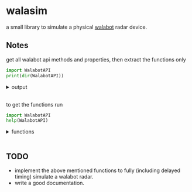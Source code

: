 # walasim

a small library to simulate a physical [walabot](https://walabot.com/collections/all) radar device.

## Notes

get all walabot api methods and properties, then extract the functions only

```python
import WalabotAPI
print(dir(WalabotAPI))
```

<details>
<summary>output</summary>
'ARRAY', 'AntennaPair', 'AppProfile', 'AppStatus', 'ArgumentError', 'Array', 'BigEndianStructure', 'CDLL', 'CFUNCTYPE', 'CancelCalibration', 'Clean', 'Connect', 'ConnectAny', 'DEFAULT_MODE', 'Disconnect', 'DllCanUnloadNow', 'DllGetClassObject', 'FILTER_TYPE_DERIVATIVE', 'FILTER_TYPE_MTI', 'FILTER_TYPE_NONE', 'FilterType', 'FormatError', 'GetAdvancedParameter', 'GetAntennaPairs', 'GetArenaPhi', 'GetArenaR', 'GetArenaTheta', 'GetArenaX', 'GetArenaY', 'GetArenaZ', 'GetDynamicImageFilter', 'GetErrorString', 'GetExtendedError', 'GetImageEnergy', 'GetImagingTargets', 'GetInstrumentsList', 'GetLastError', 'GetRawImage', 'GetRawImageSlice', 'GetSensorTargets', 'GetSignal', 'GetStatus', 'GetThreshold', 'GetTrackerTargets', 'GetVersion', 'HRESULT', 'ImagingTarget', 'Init', 'Initialize', 'IsInitialized', 'LibraryLoader', 'LittleEndianStructure', 'OleDLL', 'PARAM_CONFIDENCE_FACTOR', 'PARAM_DIELECTRIC_CONSTANT', 'POINTER', 'PROF_SENSOR', 'PROF_SENSOR_NARROW', 'PROF_SHORT_RANGE_IMAGING', 'PROF_TRACKER', 'PROF_WIDE', 'PYFUNCTYPE', 'PyDLL', 'RTLD_GLOBAL', 'RTLD_LOCAL', 'STATUS_CALIBRATING', 'STATUS_CALIBRATING_NO_MOVEMENT', 'STATUS_CLEAN', 'STATUS_CONFIGURED', 'STATUS_CONNECTED', 'STATUS_INITIALIZED', 'STATUS_SCANNING', 'SensorTarget', 'SetAdvancedParameter', 'SetArenaPhi', 'SetArenaR', 'SetArenaTheta', 'SetArenaX', 'SetArenaY', 'SetArenaZ', 'SetDynamicImageFilter', 'SetPointerType', 'SetProfile', 'SetSettingsFolder', 'SetThreshold', 'SetTrackerAquisitionThreshold', 'Start', 'StartCalibration', 'Stop', 'Structure', 'TARGET_TYPE_OTHER', 'TARGET_TYPE_PIPE', 'TARGET_TYPE_STUD', 'TARGET_TYPE_STUD90', 'TARGET_TYPE_STUD_METAL', 'TARGET_TYPE_UNKNOWN', 'TrackerTarget', 'Trigger', 'Union', 'WALABOT_ERROR', 'WALABOT_SUCCESS', 'WINFUNCTYPE', 'WalabotError', 'WalabotResult', 'WalabotVersion', 'WinDLL', 'WinError', '_Ctypes_AntennaPairs', '_Ctypes_ImagingTarget', '_Ctypes_SensorTarget', '_Ctypes_TrackerTarget', '_Ctypes_WalabotVersion', '_GetArenaHelper', '_GetDefaultPaths', '_RaiseIfErr', '_SetArenaHelper', '_WalabotResultDict', '__builtins__', '__cacet', 'SetAdvancedParameter', 'SetArenaPhi', 'SetArenaR', 'SetArenaTheta', 'SetArenaX', 'SetArenaY', 'SetArenaZ', 'SetDynamicImageFilter', 'SetPointerType', 'SetProfile', 'SetSettingsFolder', 'SetThreshold', 'SetTrackerAquisitionThreshold', 'Start', 'StartCalibration', 'Stop', 'Structure', 'TARGET_TYPE_OTHER', 'TARGET_TYPE_PIPE', 'TARGET_TYPE_STUD', 'TARGET_TYPE_STUD90', 'TARGET_TYPE_STUD_METAL', 'TARGET_TYPE_UNKNOWN', 'TrackerTarget', 'Trigger', 'Union', 'WALABOT_ERROR', 'WALABOT_SUCCESS', 'WINFUNCTYPE', 'WalabotError', 'WalabotResult', 'WalabotVersion', 'WinDLL', 'et', 'SetAdvancedParameter', 'SetArenaPhi', 'SetArenaR', 'SetArenaTheta', 'SetArenaX', 'SetArenaY', 'SetArenaZ', 'SetDynamicImageFilter', 'SetPointerType', 'SetProfile', 'SetSettingsFolder', 'SetThreshold', 'SetTrackerAquisitionThFolder', 'SetThreshold', 'SetTrackerAquisitionThreshold', 'Start', 'StartCalibration', 'Stop', 'Structure', 'TARGET_TYPE_OTHER', 'TARGET_TYPE_PIPE', 'TARGET_TYPE_STUD', 'TARGET_TYPE_STUD90', 'TARGET_TYPE_STUD_METAL', 'TARGET_TYPE_UNKNOWN', 'TrackerTarget', 'Trigger', 'Union', 'WALABOT_ERROR', 'WALABOT_SUCCESS', 'WINFUNCTYPE', 'WalabotError', 'WalabotResult', 'WalabotVersion', 'WinDLL', 'WinError', '_Ctypes_AntennaPairs', '_Ctypes_ImagingTarget', '_Ctypes_SensorTarget', '_Ctypes_TrackerTarget', '_Ctypes_WalabotVersion', '_GetArenaHelper', '_GetDefaultPaths', '_RaiseIfErr', '_SetArenaHelper', '_WalabotResultDict', '__builtins__', '__cached__', '__doc__', '__file__', '__loader__', '__name__', '__package__', '__spec__', '_defaultConfigFilePath', '_defaultLibPath', '_defaultSettingsFolderPath', '_depLibPaths', 'addressof', 'alignment', 'byref', 'c_bool', 'c_buffer', 'c_byte', 'c_char', 'c_char_p', 'c_double', 'c_float', 'c_int', 'c_int16', 'c_int32', 'c_int64', 'c_int8', 'c_long', 'c_longdouble', 'c_longlong', 'c_short', 'c_size_t', 'c_ssize_t', 'c_ubyte', 'c_uint', 'c_uint16', 'c_uint32', 'c_uint64', 'c_uint8', 'c_ulong', 'c_ulonglong', 'c_ushort', 'c_void_p', 'c_voidp', 'c_wchar', 'c_wchar_p', 'calcsize', 'cast', 'cdll', 'create_string_buffer', 'create_unicode_buffer', 'exists', 'get_errno', 'get_last_error', 'join', 'maxsize', 'memmove', 'memset', 'namedtuple', 'oledll', 'platform', 'pointer', 'py_object', 'pydll', 'pythonapi', 'resize', 'set_errno', 'set_last_error', 'sizeof', 'string_at', 'unicode_literals', 'windll', 'wstring_at'
</details>
<br>

to get the functions run

```python
import WalabotAPI
help(WalabotAPI)
```

<details>
<summary>functions</summary>

    CancelCalibration()
        Stops calibration.
        To check on calibration progress, use GetStatus().

    Clean()
        Cleans walabot library and release memory.

    Connect(uid)
        Establishes communication with a specified Walabot device.

        Connection is required before WalabotAPI.Start().
        If only a single Walabot device is present, it is simpler to use WalabotAPI.ConnectAny(), so the uid is not required.

            Parameters:
                uid             Walabot device ID string, obtained from
                                GetInstrumentsList()

    ConnectAny()
        Establishes communication with Walabot.
        Connection is required before Start(). If multiple Walabots are
        present a single available Walabot is selected. To specify one, use
        Connect().

    Disconnect()
        Stops communication with Walabot.

    GetAntennaPairs()
        Obtains a list of Walabot antenna pairs.
        For use before GetSignal(). To identify the antennas on your Walabot
        device, see the specifications for your model.
        Returns:
            antennaPairs:   List of antenna pairs (of AntennaPair namedtuple)

    GetArenaPhi()
        Obtains azimuth range and resolution of arena.
        Can be changed with SetArenaPhi(). Spherical coordinates are relevant
        only to get image data from a triggered scan that used one of the
        Sensor profiles. Otherwise the SetArena functions for cartesian
        coordinates apply.
        Returns:
            minInDegrees:   Beginning of azimuth angular range (degrees)
            maxInDegrees:   End of azimuth angular range (degrees)
            resInDegrees:   Angle between pixels across polar angle (degrees)

    GetArenaR()
        Obtains radial range and resolution of arena.
        Can be changed with SetArenaR(). Spherical coordinates are relevant
        only to get image data from a triggered scan that used one of the
        Sensor profiles. Otherwise the SetArena functions for cartesian
        coordinates apply.
        Returns:
            startInCm:      Beginning of radial distance range (cm)
            endInCm:        End of radial distance range (cm)
            resInCm:        Image resolution along radius (cm)

    GetArenaTheta()
        Obtains polar range and resolution of arena.
        Can be changed with SetArenaTheta(). Spherical coordinates are
        relevant only to get image data from a triggered scan that used one of
        the Sensor profiles. Otherwise the SetArena functions for cartesian
        coordinates apply.
        Returns:
            minInDegrees:   Beginning of polar angular range (degrees)
            maxInDegrees:   End of polar angular range (degrees)
            resInDegrees:   Angle between pixels across polar angle (degrees)

    GetArenaX()
        Obtains current X-axis range and resolution of arena.
        Can be changed with SetArenaX(). Cartesian coordinates are relevant
        only to get image data from a triggered scan that used the short-range
        profile. Otherwise the SetArena functions for spherical coordinates
        apply.
        Returns:
            minInCm:        Beginning of range on axis (cm)
            maxInCm:        End of range on axis (cm)
            resInCm:        Distance between pixels along axis (cm)

    GetArenaY()
        Obtains current Y-axis range and resolution of arena.
        Can be changed with SetArenaY(). Cartesian coordinates are relevant
        only to get image data from a triggered scan that used the short-range
        profile. Otherwise the SetArena functions for spherical coordinates
        apply.
        Returns:
            minInCm:        Beginning of range on axis (cm)
            maxInCm:        End of range on axis (cm)
            resInCm:        Distance between pixels along axis (cm)

    GetArenaZ()
        Obtains current Z-axis range and resolution of arena.
        Can be changed with SetArenaZ(). Cartesian coordinates are relevant
        only to get image data from a triggered scan that used the short-range
        profile. Otherwise the SetArena functions for spherical coordinates
        apply.
        Returns:
            startInCm:      Beginning of range on axis (cm)
            endInCm:        End of range on axis (cm)
            resInCm:        Distance between pixels along axis (cm)

    GetDynamicImageFilter()
        Obtains current Walabot Dynamic-imaging filter setting.
        Can be called at any time, default value is FILTER_TYPE_NONE
        Returns:
            filterType      Dynamic-imaging filter current setting.

    GetErrorString()
        Obtains the detailed string of the last error.

    GetExtendedError()
        Obtains additional error information, for Vayyar support.

    GetImageEnergy()
        Provides the sum of all the raw images pixels signal power.
        Requires previous Trigger(); provides data based on last completed
        triggered image. Provided image data is dependent on current
        configured arena.
        Returns:
            energy:         Number representing the sum of all the raw images
                            pixels signal power

    GetImagingTargets()
        Provides a list of identified targets.
        Available only if the short-range scan profile was used. Requires
        previous Trigger(); provides data based on last completed triggered
        image. Provided image data is dependent on current configured arena
        and on current configuration from SetDynamicImageFilter() and
        SetThreshold(). Note: In the current API version, provides only the
        single target with the strongest signal, in format appropriate for pipe
        Returns:
            targets:        List of targets (in current API version, a single
                            target) (of ImagingTarget namedtuple)

    GetInstrumentsList()
        Obtains a string listing connected Walabots.

        For use before WalabotAPI.Connect(). A Walabot ID obtained here is used to identify the device to connect to.

    GetRawImage()
        Provides tridimensional (3-D) image data.
        Image data is a 3-dimensional matrix in which each element represents
        the reflected power at (x,y,z) spatial location corresponding to this
        element indexing in the matrix. The coordinates are according to the
        profile used. For sensor profile, the coordinates are Theta-Phi-R
        (polar coordinates), while for short-range sensor, the coordinates are
        to X-Y-Z plane (carthesian coordinates). The matrix is transferred
        using a vector which is the concatenated matrix rows. Meaning: assuming
        3D matrix with indexes i, j & k. the vector is represented as followed:
        The matrix is represented as follows, for 3D index coordinates {i,j,k}:
            sizeX:  represnts the i dimension length
            sizeY:  represnts the j dimension length
            sizeZ:  represnts the k dimension length
            img3d:  represtes the walabot 3D scanned image (internal data)
        normalized_abs_val = abs( img3d[i][j][k] ), normalized between 0 to 1
        rasterImage[i][j][k] = (int)(normalized_abs_val * 255)
        Each index represent the location along its axis according to the arena
        defined. For Carthesian coordinates Arena (using WalabotAPI.SetArenaX(),
        WalabotAPI.SetArenaY(), WalabotAPI.SetArenaZ()):
            dx = (xMax-xMin) / (sizeX-1)
            dy = (yMax-yMin) / (sizeY-1)
            dz = (zMax-zMin) / (sizeZ-1)
        Then:
            M[i][j][k] = strength at position (xMin + i*dx, yMin + j*dy, zMin + k*dz)

            dTheta = (thetaMax-thetaMin) / (sizeX-1)
            dPhi = (phiMax-phiMin) / (sizeY-1)
            dR = (RMax-RMin) / (sizeZ-1)
        Then:
            M[i][j][k] = strength at position (thetaMin + i*dTheta, phiMin + j*dPhi, RMin + k*dR)
        Requires previous WalabotAPI.Trigger(). Provides data based on last completed
        triggered image. Output is details of array variable populated by
        provided image data. Provided image data is dependent on current
        configured arena and on current configuration from
        WalabotAPI.SetDynamicImageFilter() and WalabotAPI.SetThreshold().
        Returns:
            rasterImage:    Name of array variable populated by output image data
            sizeX:          Dimension of array variable populated by output
                            image data.
            sizeY:          Dimension of array variable populated by output
                            image data.
            sizeZ:          Dimension of array variable populated by output
                            image data.
            power:          Peak measured power in arena (value of strongest
                            pixel).

    GetRawImageSlice()
        Provides bidimensional (2-D) image data of the 3D image projected to a plane.


        while for short-range sensor, the projection is to X-Y plane (carthesian coordinates).
        One can always use the original 3D raw data to create other planes of interests.
        The value of the element indicates the reflected power measured in its location.

        The matrix is represented as follows, for 2D index coordinates {i,j}:
            sizeX:  represnts the i dimension length
            sizeY:  represnts the j dimension length
            img3d: represents the walabot 2D scanned image (internal data)
            normalized_abs_val = abs( img3d[i][j] )  ## normalized between 0 to 1
            rasterImage[i][j] = (int)(normalized_abs_val * 255)

        Each index represents the location along its axis according to the arena defined:

            For Carthesian coordinates Arena (using WalabotAPI.SetArenaX(), WalabotAPI.SetArenaY()):
                dx = (xMax-xMin) / (sizeX-1)
                dy = (yMax-yMin) / (sizeY-1)

            Then:
                M[i][j] = strength at position (xMin + i*dx, yMin + j*dy)

            For Polar coordinates Arena ( using WalabotAPI.SetArenaR(), WalabotAPI.SetArenaPhi()):
                dPhi = (phiMax-phiMin) / (sizeX-1)
                dR = (RMax-RMin) / (sizeY-1)
            Then:
                M[i][j] = strength at position (phiMin + i*dPhi, RMin + j*dR)
            Requires previous WalabotAPI.Trigger(). Provides data based on last completed
            triggered image. Output is details of array variable populated by
            provided image data. Provided image data is dependent on current
            configured arena and on current configuration from
            WalabotAPI.SetDynamicImageFilter() and WalabotAPI.SetThreshold().
            Returns:
                rasterImage:    Name of list variable populated by output image data.
                sizeX:          Dimension of list variable populated by output
                                image data.
                sizeY:          Dimension of list variable populated by output
                                image data
                sliceDepth:     Third dimension coordinate of maximum target power.
                power:          Peak measured power in arena (value of strongest
                                pixel).

    GetSensorTargets()
        Provides a list of and the number of identified targets.
        Available only if one of the Sensor scan profiles was used. Requires
        previous Trigger(); provides data based on last completed triggered
        image. Provided image data is dependent on current configured arena
        and on current configuration from SetDynamicImageFilter() and
        SetThreshold().
        Returns:
            targets:        List of targets (of SensorTarget namedtuple)

    GetSignal(antennaPair)
        Obtains raw image data from specified antennas.
        Args:
            antennaPair:    Transmitting antenna ID and receiving antenna ID
                            as obtained from GetAntennaPairs()
        Returns:
            signal:         List of amplitude values representing received
                            signal amplitude in time domain
            timeAxis:       List of time axis ticks values

    GetStatus()
        Obtains Walabot status.
        Returns:
            appStatus       Walabot's status
            param           Percentage of calibration completed, if status
                            is STATUS_CALIBRATING

    GetThreshold()
        Obtains the current sensitivity threshold.
        To set the threshold, use SetThreshold().
        Returns:
            threshold:      The current threshold value

    GetTrackerTargets()
        Provides a list of and the number of identified targets.
        Available only if one of the Sensor scan profiles was used. Requires
        previous Trigger(); provides data based on last completed triggered
        image. Provided image data is dependent on current configured arena
        and on current configuration from SetDynamicImageFilter() and
        SetThreshold().
        Returns:
            targets:        List of targets (of TrackerTarget namedtuple)

    GetVersion()
        Obtains current Walabot version.
        The version is build from according to the following parameters:
        1) HW version - Walabot device revision.
        2) SW version - Walabot SW revision.
        3) Regulation information (where applicable).
        The function can be called only after connecting to the device.
        Returns:
            version:        Walabot version

        Must be called before using WalabotAPI functions.
        Args:
            libPath:        Full path to Walabot shared library. If not set, will use default path.
            depLibPaths:    List of full paths to shared libraries that Walabot depends on.
                            This parameter is only necessary if shared libraries are not installed on your path,
                            and/or you want to use them from some other location.

    Initialize(configFileName='C:/Program Files\\Walabot\\WalabotSDK\\bin\\.config')
        Obtains Sets location of Walabot internal database, if moved from
        default.
        Args:
            path           (Optional) Database location. Uses default location
                            if no path is given.

    IsInitialized()

    SetAdvancedParameter(paramName, value)
        Set advanced Walabot parameter.
        Parameters:
            paramName:      Advance parameter name, can be one of the following:
                            PARAM_CONFIDENCE_FACTOR, PARAM_DIELECTRIC_CONSTANT.
            value:          Value to set (floating-point value).

    SetArenaPhi(minInDegrees, maxInDegrees, resInDegrees)
        Sets polar range and resolution of arena.
        To check the current value, use GetArenaTheta(). Spherical coordinates
        should be used only to get image data from a triggered scan that used
        one of the Sensor profiles. Otherwise use the SetArena functions for
        cartesian coordinates.
        Args:
            minInDegrees    Beginning of polar angular range (degrees)
            maxInDegrees    End of polar angular range (degrees)
            resInDegrees    Angle between pixels across polar angle (degrees)

    SetArenaR(startInCm, endInCm, resInCm)
        Sets radial range and resolution of arena.
        To check the current value, use GetArenaR(). Note: Cartesian (X-Y-Z)
        coordinates should be used only to get image data from a triggered scan
        that used the short-range profile. Otherwise use the SetArena functions
        for spherical coordinates.
        Args:
            startInCm       Beginning of range on axis (cm)
            endInCm         End of range on axis (cm)
            resInCm         Distance between pixels along axis (cm)

    SetArenaTheta(minInDegrees, maxInDegrees, resInDegrees)
        Sets polar range and resolution of arena.
        To check the current value, use GetArenaTheta(). Spherical coordinates
        should be used only to get image data from a triggered scan that used
        one of the Sensor profiles. Otherwise use the SetArena functions for
        cartesian coordinates.
        Args:
            minInDegrees    Beginning of polar angular range (degrees)
            maxInDegrees    End of polar angular range (degrees)
            resInDegrees    Angle between pixels across polar angle (degrees)

    SetArenaX(minInCm, maxInCm, resInCm)
        Sets X-axis range and resolution of arena.
        To check the current value, use GetArenaX(). Note: Cartesian (X-Y-Z)
        coordinates should be used only to get image data from a triggered scan
        that used the short-range profile. Otherwise use the SetArena functions
        for spherical coordinates.
        Args:
            minInCm         Beginning of range on axis (cm)
            maxInCm         End of range on axis (cm)
            resInCm         Distance between pixels along axis (cm)

    SetArenaY(minInCm, maxInCm, resInCm)
        Sets Y-axis range and resolution of arena.
        To check the current value, use GetArenaY(). Note: Cartesian (X-Y-Z)
        coordinates should be used only to get image data from a triggered scan
        that used the short-range profile. Otherwise use the SetArena functions
        for spherical coordinates.
        Args:
            minInCm         Beginning of range on axis (cm)
            maxInCm         End of range on axis (cm)
            resInCm         Distance between pixels along axis (cm)

    SetArenaZ(startInCm, endInCm, resInCm)
        Sets Z-axis range and resolution of arena.
        To check the current value, use GetArenaZ(). Note: Cartesian (X-Y-Z)
        coordinates should be used only to get image data from a triggered scan
        that used the short-range profile. Otherwise use the SetArena functions
        for spherical coordinates.
        Args:
            startInCm       Beginning of range on axis (cm)
            endInCm         End of range on axis (cm)
            resInCm         Distance between pixels along axis (cm)

    SetDynamicImageFilter(filterType)
        Dynamic-imaging filter removes static signals, leaving only changing
        signals. Specify filter algorithm to use. Filter is not applied to
        GetImageEnergy(). To check the current value, use
        GetDynamicImageFilter().
        Args:
            filterTyp       Filter algorithm to use

    SetProfile(appProfile)
        Sets scan profile.
        Args:
            appProfile:     The scan profile to use

    SetSettingsFolder(path='C:/ProgramData\\Walabot\\WalabotSDK')
        Obtains Sets location of Walabot internal database, if moved from
        default.
        Args:
            path           (Optional) Database location. Uses default location
                            if no path is given.

    SetThreshold(threshold)
        Changes the sensitivity threshold.
        For raw images (3-D and Slice), Walabot removes very weak signals,
        below this threshold. If the threshold is not set, a default value is
        used. To check the current value, use GetThreshold().
        Args:
            threshold       The threshold to set

    SetTrackerAquisitionThreshold(threshold)

    Start()
        Starts Walabot in preparation for scanning.
        Requires previous Connect (ConnectAny() or Connect()) and SetProfile().
        Required before Trigger() and GET actions.

    StartCalibration()
        Initiates calibration.
        Ignores or reduces the signals of fixed reflectors such as walls
        according to environment. Must be performed initially (to avoid delays
        preferably before Start()), upon any profile change, and is recommended
        upon possible changes to environment. Calibration is done via recording
        and processing. So after calling StartCalibration, a continues trigger
        & GetImage/GetTargets function calls is required. To check on
        calibration progress, use GetStatus().

    Stop()
        Stops Walabot when finished scanning.

    Trigger()
        Initiates a scan and records signals.
        Initiates a scan according to profile and records signals to be
        available for processing and retrieval. Should be performed before
        every GET action.
</details>
<br>

## TODO

* implement the above mentioned functions to fully (including delayed timing) simulate a walabot radar.
* write a good documentation.